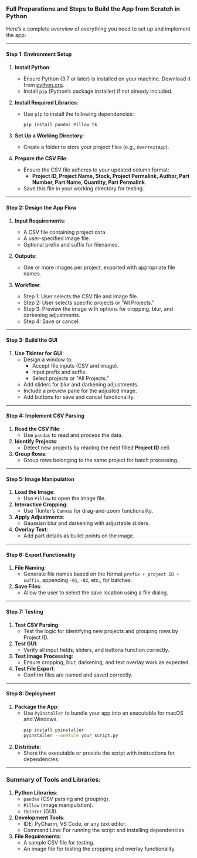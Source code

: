 ### Full Preparations and Steps to Build the App from Scratch in Python

Here’s a complete overview of everything you need to set up and implement the app:

---

#### **Step 1: Environment Setup**

1. **Install Python**:
   - Ensure Python (3.7 or later) is installed on your machine. Download it from [python.org](https://www.python.org/).
   - Install `pip` (Python’s package installer) if not already included.

2. **Install Required Libraries**:
   - Use `pip` to install the following dependencies:
     ```bash
     pip install pandas Pillow tk
     ```

3. **Set Up a Working Directory**:
   - Create a folder to store your project files (e.g., `OvertextApp`).

4. **Prepare the CSV File**:
   - Ensure the CSV file adheres to your updated column format:
     - **Project ID, Project Name, Stock, Project Permalink, Author, Part Number, Part Name, Quantity, Part Permalink**.
   - Save this file in your working directory for testing.

---

#### **Step 2: Design the App Flow**

1. **Input Requirements**:
   - A CSV file containing project data.
   - A user-specified image file.
   - Optional prefix and suffix for filenames.

2. **Outputs**:
   - One or more images per project, exported with appropriate file names.

3. **Workflow**:
   - Step 1: User selects the CSV file and image file.
   - Step 2: User selects specific projects or "All Projects."
   - Step 3: Preview the image with options for cropping, blur, and darkening adjustments.
   - Step 4: Save or cancel.

---

#### **Step 3: Build the GUI**

1. **Use Tkinter for GUI**:
   - Design a window to:
     - Accept file inputs (CSV and image).
     - Input prefix and suffix.
     - Select projects or "All Projects."
   - Add sliders for blur and darkening adjustments.
   - Include a preview pane for the adjusted image.
   - Add buttons for save and cancel functionality.

---

#### **Step 4: Implement CSV Parsing**

1. **Read the CSV File**:
   - Use `pandas` to read and process the data.
2. **Identify Projects**:
   - Detect new projects by reading the next filled **Project ID** cell.
3. **Group Rows**:
   - Group rows belonging to the same project for batch processing.

---

#### **Step 5: Image Manipulation**

1. **Load the Image**:
   - Use `Pillow` to open the image file.
2. **Interactive Cropping**:
   - Use Tkinter’s `Canvas` for drag-and-zoom functionality.
3. **Apply Adjustments**:
   - Gaussian blur and darkening with adjustable sliders.
4. **Overlay Text**:
   - Add part details as bullet points on the image.

---

#### **Step 6: Export Functionality**

1. **File Naming**:
   - Generate file names based on the format `prefix + project ID + suffix`, appending `-01`, `-02`, etc., for batches.
2. **Save Files**:
   - Allow the user to select the save location using a file dialog.

---

#### **Step 7: Testing**

1. **Test CSV Parsing**:
   - Test the logic for identifying new projects and grouping rows by Project ID.
2. **Test GUI**:
   - Verify all input fields, sliders, and buttons function correctly.
3. **Test Image Processing**:
   - Ensure cropping, blur, darkening, and text overlay work as expected.
4. **Test File Export**:
   - Confirm files are named and saved correctly.

---

#### **Step 8: Deployment**

1. **Package the App**:
   - Use `PyInstaller` to bundle your app into an executable for macOS and Windows.
     ```bash
     pip install pyinstaller
     pyinstaller --onefile your_script.py
     ```
2. **Distribute**:
   - Share the executable or provide the script with instructions for dependencies.

---

### Summary of Tools and Libraries:

1. **Python Libraries**:
   - `pandas` (CSV parsing and grouping).
   - `Pillow` (image manipulation).
   - `tkinter` (GUI).
2. **Development Tools**:
   - IDE: PyCharm, VS Code, or any text editor.
   - Command Line: For running the script and installing dependencies.
3. **File Requirements**:
   - A sample CSV file for testing.
   - An image file for testing the cropping and overlay functionality.